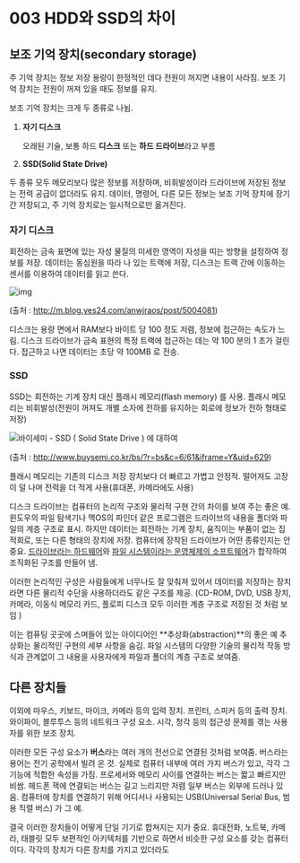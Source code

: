 # 003 HDD와 SSD의 차이



## 보조 기억 장치(secondary storage)

주 기억 장치는 정보 저장 용량이 한정적인 데다 전원이 꺼지면 내용이 사라짐.
보조 기억 장치는 전원이 꺼져 있을 때도 정보를 유지.

보조 기억 장치는 크게 두 종류로 나뉨.

1. **자기 디스크**

   오래된 기술, 보통 하드 **디스크** 또는 **하드 드라이브**라고 부름

2. **SSD(Solid State Drive)**

두 종류 모두 메모리보다 많은 정보를 저장하며, 비휘발성이라 드라이브에 저장된 정보는 전력 공급이 없더라도 유지.
데이터, 명령어, 다른 모든 정보는 보조 기억 장치에 장기간 저장되고, 주 기억 장치로는 일시적으로만 옮겨진다.



### 자기 디스크

회전하는 금속 표면에 있는 자성 물질의 미세한 영역이 자성을 띠는 방향을 설정하여 정보를 저장.
데이터는 동심원을 따라 나 있는 트랙에 저장, 디스크는 트랙 간에 이동하는 센서를 이용하여 데이터를 읽고 쓴다.

![img](http://ncc.phinf.naver.net/ncc01/2011/7/18/84/img_04.jpg)

(출처 : http://m.blog.yes24.com/anwjraos/post/5004081)

디스크는 용량 면에서 RAM보다 바이트 당 100 정도 저렴, 정보에 접근하는 속도가 느림.
디스크 드라이브가 금속 표현의 특정 트랙에 접근하는 데는 약 100 분의 1 초가 걸린다. 접근하고 나면 데이터는 초당 약 100MB 로 전송.



### SSD

SSD는 회전하는 기계 장치 대신 플래시 메모리(flash memory) 를 사용.
플래시 메모리는 비휘발성(전원이 꺼져도 개별 소자에 전하를 유지하는 회로에 정보가 전하 형태로 저장)

![바이세미 - SSD ( Solid State Drive ) 에 대하여](https://ncc-phinf.pstatic.net/ncc02/2011/3/31/85/img_02-2.jpg)

(출처 : http://www.buysemi.co.kr/bs/?r=bs&c=6/61&iframe=Y&uid=629)

플래시 메모리는 기존의 디스크 저장 장치보다 더 빠르고 가볍고 안정적. 떨어져도 고장이 덜 나며 전력을 더 적게 사용(휴대폰, 카메라에도 사용)



디스크 드라이브는 컴퓨터의 논리적 구조와 물리적 구현 간의 차이를 보여 주는 좋은 예.
윈도우의 파일 탐색기나 맥OS의 파인더 같은 프로그램은 드라이브의 내용을 폴더와 파일의 계층 구조로 표시.
하지만 데이터는 회전하는 기계 장치, 움직이는 부품이 없는 집적회로, 또는 다른 형태의 장치에 저장.
컴퓨터에 장착된 드라이브가 어떤 종류인지는 안 중요. 
<u>드라이브라는 하드웨어</u>와 <u>파일 시스템이라는 운영체제의 소프트웨어</u>가 합작하여 조직화된 구조를 만들어 냄.

이러한 논리적인 구성은 사람들에게 너무나도 잘 맞춰져 있어서 데이터를 저장하는 장치라면 다른 물리적 수단을 사용하더라도 같은 구조를 제공.
(CD-ROM, DVD, USB 장치, 카메라, 이동식 메모리 카드, 플로피 디스크 모두 이러한 계층 구조로 저장된 것 처럼 보임 )

이는 컴퓨팅 곳곳에 스며들어 있는 아이디어인 **추상화(abstraction)**의 좋은 예
추상화는 물리적인 구현의 세부 사항을 숨김. 파일 시스템의 다양한 기술의 물리적 작동 방식과 관계없이 그 내용을 사용자에게 파일과 폴더의 계층 구조로 보여줌.



## 다른 장치들

이외에 마우스, 키보드, 마이크, 카메라 등의 입력 장치. 
프린터, 스피커 등의 출력 장치. 
와이파이, 블루투스 등의 네트워크 구성 요소.
시각, 청각 등의 접근성 문제를 겪는 사용자를 위한 보조 장치.



이러한 모든 구성 요소가 **버스**라는 여러 개의 전선으로 연결된 것처럼 보여줌.
버스라는 용어는 전기 공학에서 빌려 온 것. 실제로 컴퓨터 내부에 여러 가지 버스가 있고, 각각 그 기능에 적합한 속성을 가짐.
프로세서와 메모리 사이를 연결하는 버스는 짧고 빠르지만 비쌈. 헤드폰 잭에 연결되는 버스는 길고 느리지만 저렴
일부 버스는 외부에 드러나 있음. 컴퓨터에 장치를 연결하기 위해 어디서나 사용되는 USB(Universal Serial Bus, 범용 직렬 버스) 가 그 예.

결국 이러한 장치들이 어떻게 단일 기기로 합쳐지는 지가 중요.
휴대전화, 노트북, 카메라, 태블릿 모두 보편적인 아키텍처를 기반으로 하면서 비슷한 구성 요소를 갖는 컴퓨터이다. 각각의 장치가 다른 장치를 가지고 있더라도

